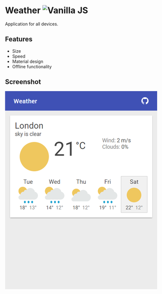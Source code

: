 # Weather ![Vanilla JS](http://vanilla-js.com/assets/button.png)

Application for all devices.

## Features
- Size
- Speed
- Material design
- Offline functionality

## Screenshot
![Screenshot](screenshot.png)
